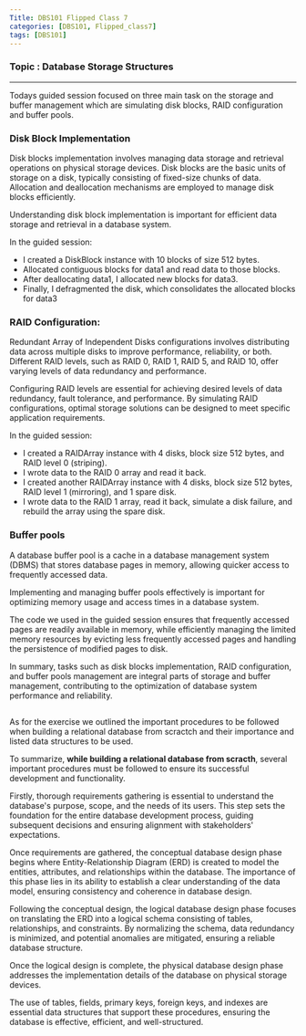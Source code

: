 ```yaml
---
Title: DBS101 Flipped Class 7
categories: [DBS101, Flipped_class7]
tags: [DBS101]
---
```


### Topic :  Database Storage Structures
---

Todays guided session focused on three main task on the storage and buffer management which are simulating disk blocks, RAID configuration and buffer pools.

### Disk Block Implementation 

Disk blocks implementation involves managing data storage and retrieval operations on physical storage devices. Disk blocks are the basic units of storage on a disk, typically consisting of fixed-size chunks of data. Allocation and deallocation mechanisms are employed to manage disk blocks efficiently.

Understanding disk block implementation is important for efficient data storage and retrieval in a database system. 

In the guided session:

- I created a DiskBlock instance with 10 blocks of size 512 bytes. 
- Allocated contiguous blocks for data1 and read data to those blocks.
- After deallocating data1, I allocated new blocks for data3.
- Finally, I defragmented the disk, which consolidates the allocated blocks for data3



### RAID Configuration:
 
 Redundant Array of Independent Disks configurations involves distributing data across multiple disks to improve performance, reliability, or both. Different RAID levels, such as RAID 0, RAID 1, RAID 5, and RAID 10, offer varying levels of data redundancy and performance.

Configuring RAID levels are essential for achieving desired levels of data redundancy, fault tolerance, and performance. By simulating RAID configurations, optimal storage solutions can be designed to meet specific application requirements.

In the guided session:

- I created a RAIDArray instance with 4 disks, block size 512 bytes, and RAID level 0 (striping).
- I wrote data to the RAID 0 array and read it back.
- I created another RAIDArray instance with 4 disks, block size 512 bytes, RAID level 1 (mirroring), and 1 spare disk.
- I wrote data to the RAID 1 array, read it back, simulate a disk failure, and rebuild the array using the spare disk.


 ### Buffer pools

A database buffer pool is a cache in a database management system (DBMS) that stores database pages in memory, allowing quicker access to frequently accessed data.

Implementing and managing buffer pools effectively is important for optimizing memory usage and access times in a database system. 

The code we used in the guided session ensures that frequently accessed pages are readily available in memory, while efficiently managing the limited memory resources by evicting less frequently accessed pages and handling the persistence of modified pages to disk.

In summary, tasks such as disk blocks implementation, RAID configuration, and buffer pools management are integral parts of storage and buffer management, contributing to the optimization of database system performance and reliability.

##
##
As for the exercise we outlined the important procedures to be followed when building a relational database from scractch and their importance and listed data structures to be used.

To summarize, **while building a relational database from scracth**, several important procedures must be followed to ensure its successful development and functionality. 

Firstly, thorough requirements gathering is essential to understand the database's purpose, scope, and the needs of its users. This step sets the foundation for the entire database development process, guiding subsequent decisions and ensuring alignment with stakeholders' expectations. 

Once requirements are gathered, the conceptual database design phase begins where Entity-Relationship Diagram (ERD) is created to model the entities, attributes, and relationships within the database. The importance of this phase lies in its ability to establish a clear understanding of the data model, ensuring consistency and coherence in database design.

Following the conceptual design, the logical database design phase focuses on translating the ERD into a logical schema consisting of tables, relationships, and constraints. By normalizing the schema, data redundancy is minimized, and potential anomalies are mitigated, ensuring a reliable database structure.

Once the logical design is complete, the physical database design phase addresses the implementation details of the database on physical storage devices. 

The use of tables, fields, primary keys, foreign keys, and indexes are essential data structures that support these procedures, ensuring the database is effective, efficient, and well-structured.



